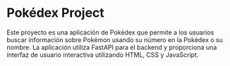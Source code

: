 # Pokédex Project

Este proyecto es una aplicación de Pokédex que permite a los usuarios buscar información sobre Pokémon usando su número en la Pokédex o su nombre. La aplicación utiliza FastAPI para el backend y proporciona una interfaz de usuario interactiva utilizando HTML, CSS y JavaScript.
